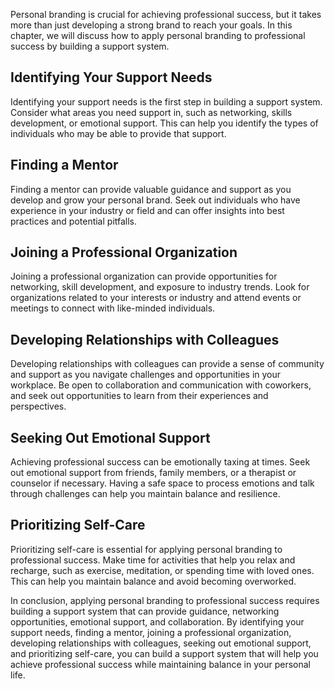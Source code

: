 
Personal branding is crucial for achieving professional success, but it takes more than just developing a strong brand to reach your goals. In this chapter, we will discuss how to apply personal branding to professional success by building a support system.

Identifying Your Support Needs
------------------------------

Identifying your support needs is the first step in building a support system. Consider what areas you need support in, such as networking, skills development, or emotional support. This can help you identify the types of individuals who may be able to provide that support.

Finding a Mentor
----------------

Finding a mentor can provide valuable guidance and support as you develop and grow your personal brand. Seek out individuals who have experience in your industry or field and can offer insights into best practices and potential pitfalls.

Joining a Professional Organization
-----------------------------------

Joining a professional organization can provide opportunities for networking, skill development, and exposure to industry trends. Look for organizations related to your interests or industry and attend events or meetings to connect with like-minded individuals.

Developing Relationships with Colleagues
----------------------------------------

Developing relationships with colleagues can provide a sense of community and support as you navigate challenges and opportunities in your workplace. Be open to collaboration and communication with coworkers, and seek out opportunities to learn from their experiences and perspectives.

Seeking Out Emotional Support
-----------------------------

Achieving professional success can be emotionally taxing at times. Seek out emotional support from friends, family members, or a therapist or counselor if necessary. Having a safe space to process emotions and talk through challenges can help you maintain balance and resilience.

Prioritizing Self-Care
----------------------

Prioritizing self-care is essential for applying personal branding to professional success. Make time for activities that help you relax and recharge, such as exercise, meditation, or spending time with loved ones. This can help you maintain balance and avoid becoming overworked.

In conclusion, applying personal branding to professional success requires building a support system that can provide guidance, networking opportunities, emotional support, and collaboration. By identifying your support needs, finding a mentor, joining a professional organization, developing relationships with colleagues, seeking out emotional support, and prioritizing self-care, you can build a support system that will help you achieve professional success while maintaining balance in your personal life.
